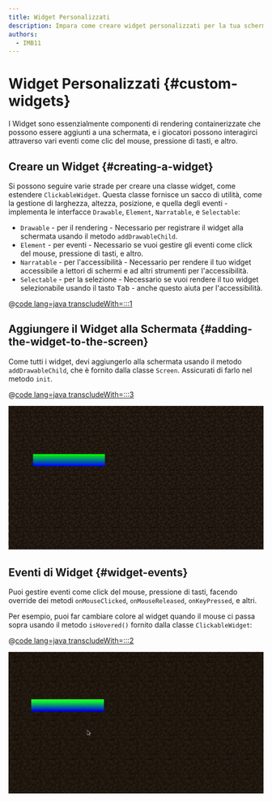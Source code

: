 ```yaml
---
title: Widget Personalizzati
description: Impara come creare widget personalizzati per la tua schermata.
authors:
  - IMB11
---
```


# Widget Personalizzati {#custom-widgets}

I Widget sono essenzialmente componenti di rendering containerizzate che possono essere aggiunti a una schermata, e i giocatori possono interagirci attraverso vari eventi come clic del mouse, pressione di tasti, e altro.

## Creare un Widget {#creating-a-widget}

Si possono seguire varie strade per creare una classe widget, come estendere `ClickableWidget`. Questa classe fornisce un sacco di utilità, come la gestione di larghezza, altezza, posizione, e quella degli eventi - implementa le interfacce `Drawable`, `Element`, `Narratable`, e `Selectable`:

- `Drawable` - per il rendering - Necessario per registrare il widget alla schermata usando il metodo `addDrawableChild`.
- `Element` - per eventi - Necessario se vuoi gestire gli eventi come click del mouse, pressione di tasti, e altro.
- `Narratable` - per l'accessibilità - Necessario per rendere il tuo widget accessibile a lettori di schermi e ad altri strumenti per l'accessibilità.
- `Selectable` - per la selezione - Necessario se vuoi rendere il tuo widget selezionabile usando il tasto <kbd>Tab</kbd> - anche questo aiuta per l'accessibilità.

@[code lang=java transcludeWith=:::1](@/reference/latest/src/client/java/com/example/docs/rendering/screens/CustomWidget.java)

## Aggiungere il Widget alla Schermata {#adding-the-widget-to-the-screen}

Come tutti i widget, devi aggiungerlo alla schermata usando il metodo `addDrawableChild`, che è fornito dalla classe `Screen`. Assicurati di farlo nel metodo `init`.

@[code lang=java transcludeWith=:::3](@/reference/latest/src/client/java/com/example/docs/rendering/screens/CustomScreen.java)

![Widget personalizzato sullo schermo](/assets/develop/rendering/gui/custom-widget-example.png)

## Eventi di Widget {#widget-events}

Puoi gestire eventi come click del mouse, pressione di tasti, facendo override dei metodi `onMouseClicked`, `onMouseReleased`, `onKeyPressed`, e altri.

Per esempio, puoi far cambiare colore al widget quando il mouse ci passa sopra usando il metodo `isHovered()` fornito dalla classe `ClickableWidget`:

@[code lang=java transcludeWith=:::2](@/reference/latest/src/client/java/com/example/docs/rendering/screens/CustomWidget.java)

![Esempio Evento Hovering](/assets/develop/rendering/gui/custom-widget-events.webp)
